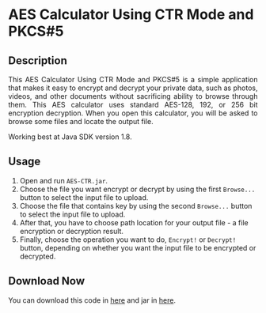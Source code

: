 AES Calculator Using CTR Mode and PKCS#5
===

## Description
<p style="text-align:justify">
    This AES Calculator Using CTR Mode and PKCS#5 is a simple application that makes it easy to encrypt and decrypt your private data, such as photos, videos, and other documents without sacrificing ability to browse through them. This AES calculator uses standard AES-128, 192, or 256 bit encryption decryption. When you open this calculator, you will be asked to browse some files and locate the output file.
</p>
<p>
    Working best at Java SDK version 1.8.
</p>

## Usage
1. Open and run `AES-CTR.jar`.
2. Choose the file you want encrypt or decrypt by using the first `Browse...` button to select the input file to upload.
3. Choose the file that contains key by using the second `Browse...` button to select the input file to upload. 
4. After that, you have to choose path location for your output file - a file encryption or decryption result. 
5. Finally, choose the operation you want to do, `Encrypt!` or `Decrypt!` button, depending on whether you want the input file to be encrypted or decrypted. 

## Download Now
You can download this code in [here](https://github.com/salsanads/AES-CTR) and jar in [here](http://bit.ly/AES-CTR).


